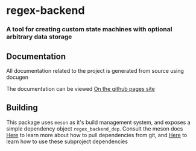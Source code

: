 # regex-backend


### A tool for creating custom state machines with optional arbitrary data storage


## Documentation

All documentation related to the project is generated from source using docugen

The documentation can be viewed [On the github pages site](https://kronsyc.github.io/regex-backend/)

## Building

This package uses `meson` as it's build management system, and exposes a simple dependency object `regex_backend_dep`.
Consult the meson docs [Here](https://mesonbuild.com/Wrap-dependency-system-manual.html#wrap-format) to learn more about how to pull dependencies from git,
and [Here](https://mesonbuild.com/Subprojects.html#using-a-subproject) to learn how to use these subproject dependencies
